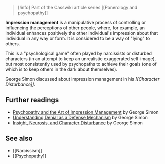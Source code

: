 
> [!info] Part of the Casswiki article series [[Ponerology and psychopathy]]

**Impression management** is a manipulative process of controlling or influencing the perceptions of other people, where, for example, an individual enhances positively the other individual's impression about that individual in any way or form. It is considered to be a way of "lying" to others.

This is a "psychological game" often played by narcissists or disturbed characters (in an attempt to keep an unrealistic exaggerated self-image), but most consistently used by psychopaths to achieve their goals (one of which is to keep others in the dark about themselves).

George Simon discussed about impression management in his _[[Character Disturbance]]_.

Further readings
----------------

*   [Psychopathy and the Art of Impression Management](http://counsellingresource.com/features/2013/07/10/psychopathy-impression-management/) by George Simon
*   [Understanding Denial as a Defense Mechanism](http://counsellingresource.com/features/2008/10/08/denial-as-defense-mechanism/) by George Simon
*   [Insight, Neurosis, and Character Disturbance](http://www.manipulative-people.com/insight-neurosis-and-character-disturbance/) by George Simon

See also
--------

*   [[Narcissism]]
*   [[Psychopathy]]
